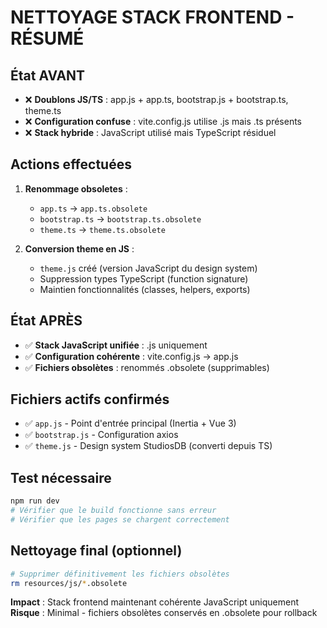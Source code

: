 # NETTOYAGE STACK FRONTEND - RÉSUMÉ

## État AVANT
- ❌ **Doublons JS/TS** : app.js + app.ts, bootstrap.js + bootstrap.ts, theme.ts
- ❌ **Configuration confuse** : vite.config.js utilise .js mais .ts présents
- ❌ **Stack hybride** : JavaScript utilisé mais TypeScript résiduel

## Actions effectuées  
1. **Renommage obsoletes** : 
   - `app.ts` → `app.ts.obsolete`
   - `bootstrap.ts` → `bootstrap.ts.obsolete` 
   - `theme.ts` → `theme.ts.obsolete`

2. **Conversion theme en JS** :
   - `theme.js` créé (version JavaScript du design system)
   - Suppression types TypeScript (function signature)
   - Maintien fonctionnalités (classes, helpers, exports)

## État APRÈS
- ✅ **Stack JavaScript unifiée** : .js uniquement
- ✅ **Configuration cohérente** : vite.config.js → app.js
- ✅ **Fichiers obsolètes** : renommés .obsolete (supprimables)

## Fichiers actifs confirmés
- ✅ `app.js` - Point d'entrée principal (Inertia + Vue 3)
- ✅ `bootstrap.js` - Configuration axios  
- ✅ `theme.js` - Design system StudiosDB (converti depuis TS)

## Test nécessaire
```bash
npm run dev
# Vérifier que le build fonctionne sans erreur
# Vérifier que les pages se chargent correctement
```

## Nettoyage final (optionnel)
```bash
# Supprimer définitivement les fichiers obsolètes
rm resources/js/*.obsolete
```

**Impact** : Stack frontend maintenant cohérente JavaScript uniquement
**Risque** : Minimal - fichiers obsolètes conservés en .obsolete pour rollback
